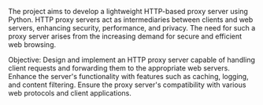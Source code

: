 The project aims to develop a lightweight HTTP-based proxy server using Python.
HTTP proxy servers act as intermediaries between clients and web servers, enhancing security, performance, and privacy.
The need for such a proxy server arises from the increasing demand for secure and efficient web browsing.


Objective:
Design and implement an HTTP proxy server capable of handling client requests and forwarding them to the appropriate web servers.
Enhance the server's functionality with features such as caching, logging, and content filtering.
Ensure the proxy server's compatibility with various web protocols and client applications.
